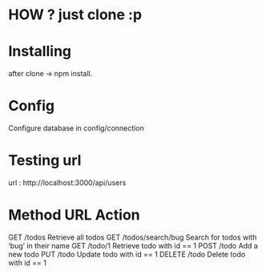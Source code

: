 # HOW ? just clone :p


# Installing
after clone -> npm install.

# Config
Configure database in config/connection

# Testing url
 url : http://localhost:3000/api/users

# Method	URL	Action
GET	/todos	Retrieve all todos
GET	/todos/search/bug	Search for todos with ‘bug’ in their name
GET	/todo/1	Retrieve todo with id == 1
POST	/todo	Add a new todo
PUT	/todo	Update todo with id == 1
DELETE	/todo	Delete todo with id == 1
